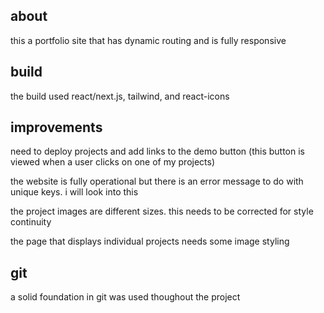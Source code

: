 ## about

this a portfolio site that has dynamic routing and is fully responsive

## build

the build used react/next.js, tailwind, and react-icons

## improvements

need to deploy projects and add links to the demo button (this button is viewed when a user clicks on one of my projects)

the website is fully operational but there is an error message to do with unique keys. i will look into this

the project images are different sizes. this needs to be corrected for style continuity

the page that displays individual projects needs some image styling

## git

a solid foundation in git was used thoughout the project



